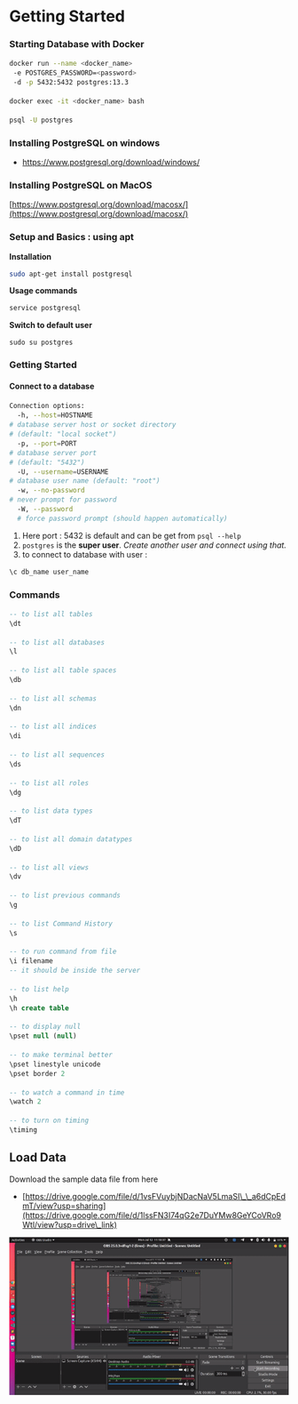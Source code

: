 # Getting Started

### Starting Database with Docker

```bash
docker run --name <docker_name> 
 -e POSTGRES_PASSWORD=<password>
 -d -p 5432:5432 postgres:13.3

docker exec -it <docker_name> bash

psql -U postgres
```

### Installing PostgreSQL on windows

* https://www.postgresql.org/download/windows/

### Installing PostgreSQL on MacOS

[https://www.postgresql.org/download/macosx/](https://www.postgresql.org/download/macosx/)

### Setup and Basics : using apt

**Installation**

```bash
sudo apt-get install postgresql
```

**Usage commands**

```bash
service postgresql
```

**Switch to default user**

```
sudo su postgres
```

### Getting Started

#### Connect to a database

```bash
Connection options:
  -h, --host=HOSTNAME      
# database server host or socket directory 
# (default: "local socket")
  -p, --port=PORT          
# database server port 
# (default: "5432")
  -U, --username=USERNAME  
# database user name (default: "root")
  -w, --no-password        
# never prompt for password
  -W, --password           
  # force password prompt (should happen automatically)
```

1. Here port : 5432 is default and can be get from `psql --help`
2. `postgres` is the **super user**. _Create another user and connect using that._
3. to connect to database with user :

```sql
\c db_name user_name
```

### Commands

```sql
-- to list all tables
\dt

-- to list all databases
\l

-- to list all table spaces
\db

-- to list all schemas
\dn

-- to list all indices
\di

-- to list all sequences
\ds

-- to list all roles
\dg

-- to list data types
\dT

-- to list all domain datatypes
\dD

-- to list all views
\dv

-- to list previous commands
\g

-- to list Command History
\s

-- to run command from file
\i filename 
-- it should be inside the server

-- to list help
\h
\h create table

-- to display null
\pset null (null)

-- to make terminal better
\pset linestyle unicode
\pset border 2

-- to watch a command in time
\watch 2

-- to turn on timing
\timing
```

## Load Data

Download the sample data file from here

* [https://drive.google.com/file/d/1vsFVuybjNDacNaV5LmaSI\_\_a6dCpEdmT/view?usp=sharing](https://drive.google.com/file/d/1lssFN3I74qG2e7DuYMw8GeYCoVRo9Wtl/view?usp=drive\_link)

![image](./assets/load-data.gif)

